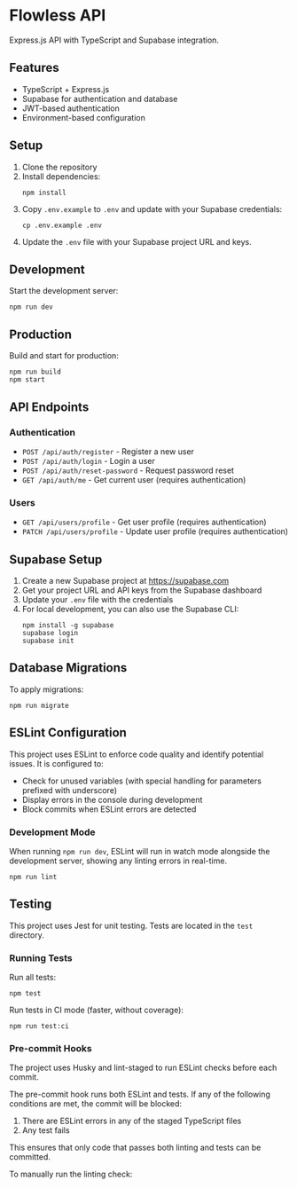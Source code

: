 # Flowless API

Express.js API with TypeScript and Supabase integration.

## Features

- TypeScript + Express.js
- Supabase for authentication and database
- JWT-based authentication
- Environment-based configuration

## Setup

1. Clone the repository
2. Install dependencies:
   ```
   npm install
   ```
3. Copy `.env.example` to `.env` and update with your Supabase credentials:
   ```
   cp .env.example .env
   ```
4. Update the `.env` file with your Supabase project URL and keys.

## Development

Start the development server:

```
npm run dev
```

## Production

Build and start for production:

```
npm run build
npm start
```

## API Endpoints

### Authentication

- `POST /api/auth/register` - Register a new user
- `POST /api/auth/login` - Login a user
- `POST /api/auth/reset-password` - Request password reset
- `GET /api/auth/me` - Get current user (requires authentication)

### Users

- `GET /api/users/profile` - Get user profile (requires authentication)
- `PATCH /api/users/profile` - Update user profile (requires authentication)

## Supabase Setup

1. Create a new Supabase project at https://supabase.com
2. Get your project URL and API keys from the Supabase dashboard
3. Update your `.env` file with the credentials
4. For local development, you can also use the Supabase CLI:
   ```
   npm install -g supabase
   supabase login
   supabase init
   ```

## Database Migrations

To apply migrations:

```
npm run migrate
```

## ESLint Configuration

This project uses ESLint to enforce code quality and identify potential issues. It is configured to:

- Check for unused variables (with special handling for parameters prefixed with underscore)
- Display errors in the console during development
- Block commits when ESLint errors are detected

### Development Mode

When running `npm run dev`, ESLint will run in watch mode alongside the development server, showing any linting errors in real-time.

```
npm run lint
```

## Testing

This project uses Jest for unit testing. Tests are located in the `test` directory.

### Running Tests

Run all tests:

```
npm test
```

Run tests in CI mode (faster, without coverage):

```
npm run test:ci
```

### Pre-commit Hooks

The project uses Husky and lint-staged to run ESLint checks before each commit.

The pre-commit hook runs both ESLint and tests. If any of the following conditions are met, the commit will be blocked:

1. There are ESLint errors in any of the staged TypeScript files
2. Any test fails

This ensures that only code that passes both linting and tests can be committed.

To manually run the linting check:
